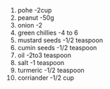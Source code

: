 1. pohe               -2cup
2. peanut             -50g
3. onion              -2
4. green chillies     -4 to 6
5. mustard seeds      -1/2 teaspoon
6. cumin seeds        -1/2 teaspoon
7. oil                -2to3 teaspoon
8. salt               -1 teaspoon
9. turmeric           -1/2 teaspoon
10. corriander        -1/2 cup
